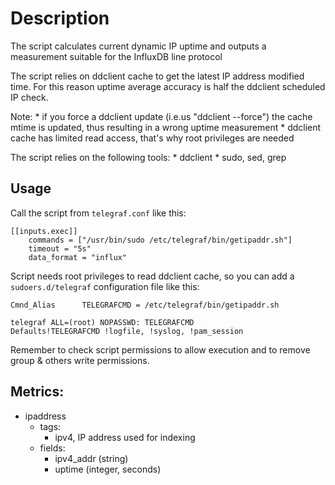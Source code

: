 # Description
The script calculates current dynamic IP uptime and outputs a measurement suitable for the InfluxDB line protocol

The script relies on ddclient cache to get the latest IP address modified time. For this reason uptime average accuracy is half the ddclient scheduled IP check.

Note:
	* if you force a ddclient update (i.e.us  "ddclient --force") the cache mtime is updated, thus resulting in a wrong uptime measurement
	* ddclient cache has limited read access, that's why root privileges are needed

The script relies on the following tools:
	* ddclient
	* sudo, sed, grep


## Usage
Call the script from `telegraf.conf` like this:
```
[[inputs.exec]]
	commands = ["/usr/bin/sudo /etc/telegraf/bin/getipaddr.sh"]
	timeout = "5s"
	data_format = "influx"
```

Script needs root privileges to read ddclient cache, so you can add a `sudoers.d/telegraf` configuration file like this:
```
Cmnd_Alias      TELEGRAFCMD = /etc/telegraf/bin/getipaddr.sh

telegraf ALL=(root) NOPASSWD: TELEGRAFCMD
Defaults!TELEGRAFCMD !logfile, !syslog, !pam_session
```
Remember to check script permissions to allow execution and to remove group & others write permissions.


## Metrics:
- ipaddress
	- tags:
		- ipv4, IP address used for indexing
	- fields:
		- ipv4_addr (string)
		- uptime (integer, seconds)

